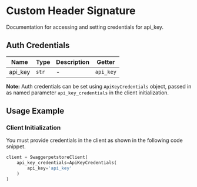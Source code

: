 
# Custom Header Signature



Documentation for accessing and setting credentials for api_key.

## Auth Credentials

| Name | Type | Description | Getter |
|  --- | --- | --- | --- |
| api_key | `str` | - | `api_key` |



**Note:** Auth credentials can be set using `ApiKeyCredentials` object, passed in as named parameter `api_key_credentials` in the client initialization.

## Usage Example

### Client Initialization

You must provide credentials in the client as shown in the following code snippet.

```python
client = SwaggerpetstoreClient(
    api_key_credentials=ApiKeyCredentials(
        api_key='api_key'
    )
)
```


